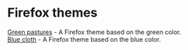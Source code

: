 # Firefox themes
[Green pastures](https://github.com/loveisfoss/firefox-themes/tree/green-pastures) - A Firefox theme based on the green color. \
[Blue cloth](https://github.com/loveisfoss/firefox-themes/tree/green-pastures) - A Firefox theme based on the blue color.
